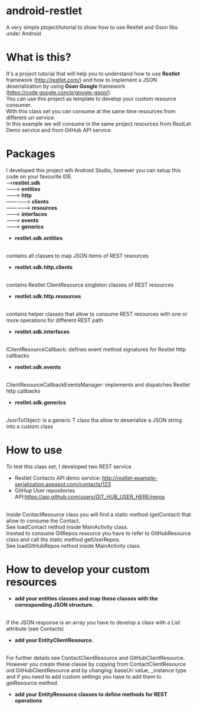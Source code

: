# android-restlet
A very simple ptoject/tutorial to show how to use Restlet and Gson libs under Android

# What is this?
It's a project tutorial that will help you to understand how to use <b>Restlet</b> framework (http://restlet.com/) 
and how to implement a JSON deserialization by using <b>Gson Google</b> framework (https://code.google.com/p/google-gson/).
<br/>
You can use this project as template to develop your custom resource consumer.
<br/>
With this class set you can consume at the same time resources from different uri service.
<br/>
In this example we will consume in the same project resources from RestLet Demo service and from GitHub API service.

# Packages
I developed this project wih Android Studio, however you can setup this code on your favourite IDE.
<br/>
——><b>restlet.sdk</b>
<br/>
———> <b>entities</b>
<br/>
———> <b>http</b>
<br/>
—————> <b>clients</b>
<br/>
—————> <b>resources</b>
<br/>
———> <b>interfaces</b>
<br/>
———> <b>events</b>
<br/>
———> <b>generics</b>
<br/>

- <b>restlet.sdk.entities</b>
<br/>
contains all classes to map JSON items of REST resources

- <b>restlet.sdk.http.clients</b>
<br/>
contains Restlet ClientResource singleton classes of REST resources

- <b>restlet.sdk.http.resources</b>
<br/>
contains helper classes that allow to consume REST resources with one or more operations for different REST path

- <b>restlet.sdk.interfaces</b>
<br/>
IClientResourceCallback: defines event method signatures for Restlet http callbacks

- <b>restlet.sdk.events</b>
<br/>
ClientResourceCallbackEventsManager: implements and dispatches Restlet http callbacks

- <b>restlet.sdk.generics</b>
<br/>
JsonToObject: is a generic T class tha allow to deserialize a JSON string into a custom class

# How to use
To test this class set, I developed two REST service
<br/>
- Restlet Contacts API demo service: http://restlet-example-serialization.appspot.com/contacts/123
- GitHup User repositories API:https://api.github.com/users/GIT_HUB_USER_HERE/repos

<br/>
Inside ContactResource class you will find a static method (getContact) that allow to consume the Contact.
<br/>
See loadContact nethod inside MainActivity class.

<br/>
Insetad to consume GitRepos resource you have to refer to GitHubResource class and call ths static method getUserRepos.
<br/>
See loadGitHubRepos nethod inside MainActivity class.


# How to develop your custom resources
- <b>add your entities classes and map these classes with the corresponding JSON structure.</b>
<br/>
If the JSON response is an array you have to develop a class with a List<BaseEntity> attribute (see Contacts) 

- <b>add your EntityClientResource.</b> 
<br/>
For further details see ContactClientResource and GitHubClientResource.
<br/>
However you create these classe by copying from ContactClientResource ord GitHubClientResource and by changing:
baseUri value, _instance type and if you need to add custom settings you have to add them to getResource method.

- <b>add your EntityResource classes to define methods for REST operations</b>
